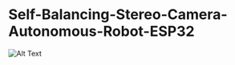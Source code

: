 # Self-Balancing-Stereo-Camera-Autonomous-Robot-ESP32
![Alt Text](https://github.com/curio-code/Self-Balancing-Stereo-Camera-Autonomous-Robot-ESP32/blob/main/Graphics/Robot_Model.gif)
